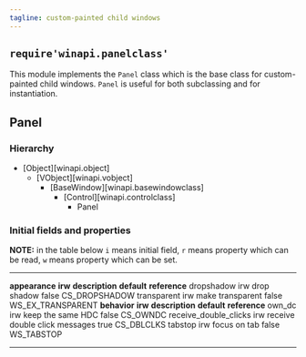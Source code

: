 ```yaml
---
tagline: custom-painted child windows
---
```


## `require'winapi.panelclass'`

This module implements the `Panel` class which is the base class for
custom-painted child windows. `Panel` is useful for both subclassing
and for instantiation.

## Panel

### Hierarchy

* [Object][winapi.object]
	* [VObject][winapi.vobject]
		* [BaseWindow][winapi.basewindowclass]
			* [Control][winapi.controlclass]
				* Panel

### Initial fields and properties

__NOTE:__ in the table below `i` means initial field, `r` means property
which can be read, `w` means property which can be set.

----------------------- -------- ----------------------------------------- -------------- ---------------------
__appearance__				__irw__	__description__									__default__		__reference__
dropshadow					irw		drop shadow											false				CS_DROPSHADOW
transparent					irw		make transparent									false				WS_EX_TRANSPARENT
__behavior__				__irw__	__description__									__default__		__reference__
own_dc						irw		keep the same HDC									false				CS_OWNDC
receive_double_clicks	irw		receive double click messages					true				CS_DBLCLKS
tabstop						irw		focus on tab										false				WS_TABSTOP
----------------------- -------- ----------------------------------------- -------------- ---------------------
